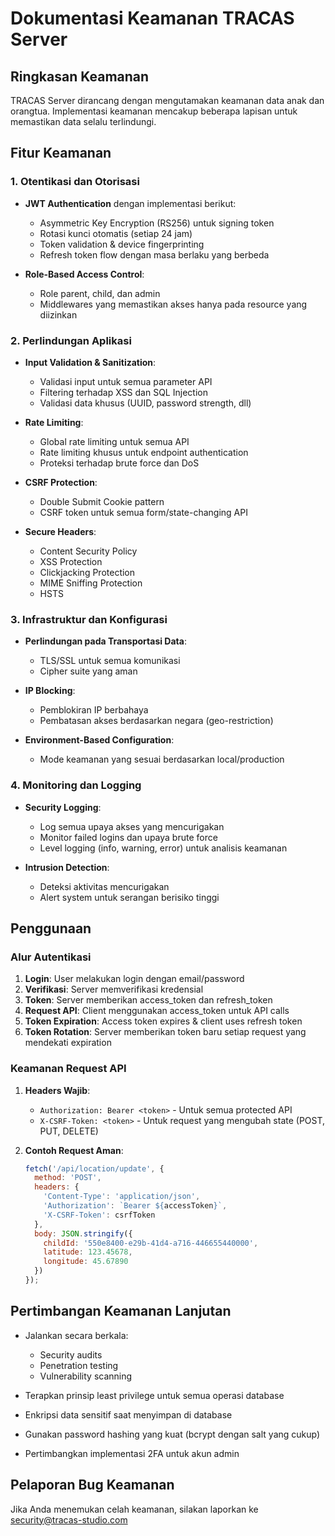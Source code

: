# Dokumentasi Keamanan TRACAS Server

## Ringkasan Keamanan

TRACAS Server dirancang dengan mengutamakan keamanan data anak dan orangtua. Implementasi keamanan mencakup beberapa lapisan untuk memastikan data selalu terlindungi.

## Fitur Keamanan

### 1. Otentikasi dan Otorisasi

- **JWT Authentication** dengan implementasi berikut:
  - Asymmetric Key Encryption (RS256) untuk signing token
  - Rotasi kunci otomatis (setiap 24 jam)
  - Token validation & device fingerprinting
  - Refresh token flow dengan masa berlaku yang berbeda

- **Role-Based Access Control**:
  - Role parent, child, dan admin
  - Middlewares yang memastikan akses hanya pada resource yang diizinkan

### 2. Perlindungan Aplikasi

- **Input Validation & Sanitization**:
  - Validasi input untuk semua parameter API
  - Filtering terhadap XSS dan SQL Injection
  - Validasi data khusus (UUID, password strength, dll)

- **Rate Limiting**:
  - Global rate limiting untuk semua API
  - Rate limiting khusus untuk endpoint authentication
  - Proteksi terhadap brute force dan DoS

- **CSRF Protection**:
  - Double Submit Cookie pattern
  - CSRF token untuk semua form/state-changing API

- **Secure Headers**:
  - Content Security Policy
  - XSS Protection
  - Clickjacking Protection
  - MIME Sniffing Protection
  - HSTS

### 3. Infrastruktur dan Konfigurasi

- **Perlindungan pada Transportasi Data**:
  - TLS/SSL untuk semua komunikasi
  - Cipher suite yang aman

- **IP Blocking**:
  - Pemblokiran IP berbahaya
  - Pembatasan akses berdasarkan negara (geo-restriction)

- **Environment-Based Configuration**:
  - Mode keamanan yang sesuai berdasarkan local/production

### 4. Monitoring dan Logging

- **Security Logging**:
  - Log semua upaya akses yang mencurigakan
  - Monitor failed logins dan upaya brute force
  - Level logging (info, warning, error) untuk analisis keamanan

- **Intrusion Detection**:
  - Deteksi aktivitas mencurigakan
  - Alert system untuk serangan berisiko tinggi

## Penggunaan

### Alur Autentikasi

1. **Login**: User melakukan login dengan email/password
2. **Verifikasi**: Server memverifikasi kredensial
3. **Token**: Server memberikan access_token dan refresh_token
4. **Request API**: Client menggunakan access_token untuk API calls
5. **Token Expiration**: Access token expires & client uses refresh token
6. **Token Rotation**: Server memberikan token baru setiap request yang mendekati expiration

### Keamanan Request API

1. **Headers Wajib**:
   - `Authorization: Bearer <token>` - Untuk semua protected API
   - `X-CSRF-Token: <token>` - Untuk request yang mengubah state (POST, PUT, DELETE)

2. **Contoh Request Aman**:
   ```javascript
   fetch('/api/location/update', {
     method: 'POST',
     headers: {
       'Content-Type': 'application/json',
       'Authorization': `Bearer ${accessToken}`,
       'X-CSRF-Token': csrfToken
     },
     body: JSON.stringify({
       childId: '550e8400-e29b-41d4-a716-446655440000',
       latitude: 123.45678,
       longitude: 45.67890
     })
   });
   ```

## Pertimbangan Keamanan Lanjutan

- Jalankan secara berkala:
  - Security audits
  - Penetration testing
  - Vulnerability scanning

- Terapkan prinsip least privilege untuk semua operasi database
- Enkripsi data sensitif saat menyimpan di database
- Gunakan password hashing yang kuat (bcrypt dengan salt yang cukup)
- Pertimbangkan implementasi 2FA untuk akun admin

## Pelaporan Bug Keamanan

Jika Anda menemukan celah keamanan, silakan laporkan ke security@tracas-studio.com 